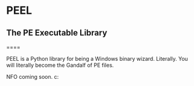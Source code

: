 # PEEL
## The PE Executable Library
====

PEEL is a Python library for being a Windows binary wizard. Literally. You will literally become the Gandalf of PE files.

NFO coming soon. c:
